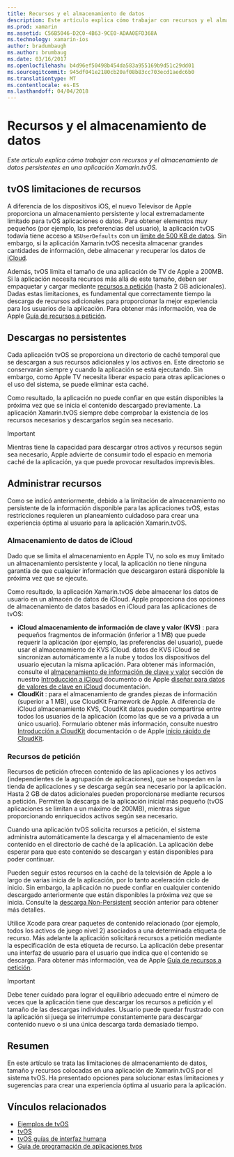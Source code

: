 ```yaml
---
title: Recursos y el almacenamiento de datos
description: Este artículo explica cómo trabajar con recursos y el almacenamiento de datos persistentes en una aplicación Xamarin.tvOS.
ms.prod: xamarin
ms.assetid: C56B5046-D2C0-4B63-9CE0-ADAA0EFD368A
ms.technology: xamarin-ios
author: bradumbaugh
ms.author: brumbaug
ms.date: 03/16/2017
ms.openlocfilehash: b4d96ef50498b454da583a955169b9d51c29dd01
ms.sourcegitcommit: 945df041e2180cb20af08b83cc703ecd1aedc6b0
ms.translationtype: MT
ms.contentlocale: es-ES
ms.lasthandoff: 04/04/2018
---
```

# <a name="resources-and-data-storage"></a>Recursos y el almacenamiento de datos

_Este artículo explica cómo trabajar con recursos y el almacenamiento de datos persistentes en una aplicación Xamarin.tvOS._

<a name="tvOS-Resource-Limitations" />

## <a name="tvos-resource-limitations"></a>tvOS limitaciones de recursos

A diferencia de los dispositivos iOS, el nuevo Televisor de Apple proporciona un almacenamiento persistente y local extremadamente limitado para tvOS aplicaciones o datos. Para obtener elementos muy pequeños (por ejemplo, las preferencias del usuario), la aplicación tvOS todavía tiene acceso a `NSUserDefaults` con un [límite de 500 KB de datos](https://forums.developer.apple.com/message/50696#50696). Sin embargo, si la aplicación Xamarin.tvOS necesita almacenar grandes cantidades de información, debe almacenar y recuperar los datos de [iCloud](#iCloud-Data-Storage).

Además, tvOS limita el tamaño de una aplicación de TV de Apple a 200MB. Si la aplicación necesita recursos más allá de este tamaño, deben ser empaquetar y cargar mediante [recursos a petición](#On-Demand-Resources) (hasta 2 GB adicionales). Dadas estas limitaciones, es fundamental que correctamente tiempo la descarga de recursos adicionales para proporcionar la mejor experiencia para los usuarios de la aplicación. Para obtener más información, vea de Apple [Guía de recursos a petición](https://developer.apple.com/library/prerelease/tvos/documentation/FileManagement/Conceptual/On_Demand_Resources_Guide/index.html#//apple_ref/doc/uid/TP40015083).

<a name="Non-Persistent-Downloads" />

## <a name="non-persistent-downloads"></a>Descargas no persistentes

Cada aplicación tvOS se proporciona un directorio de caché temporal que se descargan a sus recursos adicionales y los activos en. Este directorio se conservarán siempre y cuando la aplicación se está ejecutando. Sin embargo, como Apple TV necesita liberar espacio para otras aplicaciones o el uso del sistema, se puede eliminar esta caché.

Como resultado, la aplicación no puede confiar en que están disponibles la próxima vez que se inicia el contenido descargado previamente. La aplicación Xamarin.tvOS siempre debe comprobar la existencia de los recursos necesarios y descargarlos según sea necesario.

> [!IMPORTANT]
> Mientras tiene la capacidad para descargar otros activos y recursos según sea necesario, Apple advierte de consumir todo el espacio en memoria caché de la aplicación, ya que puede provocar resultados imprevisibles.




<a name="Managing-Resources" />

## <a name="managing-resources"></a>Administrar recursos

Como se indicó anteriormente, debido a la limitación de almacenamiento no persistente de la información disponible para las aplicaciones tvOS, estas restricciones requieren un planeamiento cuidadoso para crear una experiencia óptima al usuario para la aplicación Xamarin.tvOS.

<a name="iCloud-Data-Storage" />

### <a name="icloud-data-storage"></a>Almacenamiento de datos de iCloud

Dado que se limita el almacenamiento en Apple TV, no solo es muy limitado un almacenamiento persistente y local, la aplicación no tiene ninguna garantía de que cualquier información que descargaron estará disponible la próxima vez que se ejecute.

Como resultado, la aplicación Xamarin.tvOS debe almacenar los datos de usuario en un almacén de datos de iCloud. Apple proporciona dos opciones de almacenamiento de datos basados en iCloud para las aplicaciones de tvOS:

- **iCloud almacenamiento de información de clave y valor (KVS)** : para pequeños fragmentos de información (inferior a 1 MB) que puede requerir la aplicación (por ejemplo, las preferencias del usuario), puede usar el almacenamiento de KVS iCloud. datos de KVS iCloud se sincronizan automáticamente a la nube y todos los dispositivos del usuario ejecutan la misma aplicación. Para obtener más información, consulte el [almacenamiento de información de clave y valor](~/ios/data-cloud/introduction-to-icloud.md) sección de nuestro [Introducción a iCloud](~/ios/data-cloud/introduction-to-icloud.md) documento o de Apple [diseñar para datos de valores de clave en iCloud](https://developer.apple.com/library/prerelease/tvos/documentation/General/Conceptual/iCloudDesignGuide/Chapters/DesigningForKey-ValueDataIniCloud.html#//apple_ref/doc/uid/TP40012094-CH7) documentación.
- **CloudKit** : para el almacenamiento de grandes piezas de información (superior a 1 MB), use CloudKit Framework de Apple. A diferencia de iCloud almacenamiento KVS, CloudKit datos pueden compartirse entre todos los usuarios de la aplicación (como las que se va a privada a un único usuario). Formulario obtener más información, consulte nuestro [Introducción a CloudKit](~/ios/data-cloud/intro-to-cloudkit.md) documentación o de Apple [inicio rápido de CloudKit](https://developer.apple.com/library/prerelease/tvos/documentation/DataManagement/Conceptual/CloudKitQuickStart/Introduction/Introduction.html#//apple_ref/doc/uid/TP40014987).

<a name="On-Demand-Resources" />

### <a name="on-demand-resources"></a>Recursos de petición

Recursos de petición ofrecen contenido de las aplicaciones y los activos (independientes de la agrupación de aplicaciones), que se hospedan en la tienda de aplicaciones y se descarga según sea necesario por la aplicación. Hasta 2 GB de datos adicionales pueden proporcionarse mediante recursos a petición. Permiten la descarga de la aplicación inicial más pequeño (tvOS aplicaciones se limitan a un máximo de 200MB), mientras sigue proporcionando enriquecidos activos según sea necesario.

Cuando una aplicación tvOS solicita recursos a petición, el sistema administra automáticamente la descarga y el almacenamiento de este contenido en el directorio de caché de la aplicación. La aplicación debe esperar para que este contenido se descargan y están disponibles para poder continuar.

Pueden seguir estos recursos en la caché de la televisión de Apple a lo largo de varias inicia de la aplicación, por lo tanto aceleración ciclo de inicio. Sin embargo, la aplicación no puede confiar en cualquier contenido descargado anteriormente que están disponibles la próxima vez que se inicia. Consulte la [descarga Non-Persistent](#Non-Persistent-Downloads) sección anterior para obtener más detalles.

Utilice Xcode para crear paquetes de contenido relacionado (por ejemplo, todos los activos de juego nivel 2) asociados a una determinada etiqueta de recurso. Más adelante la aplicación solicitará recursos a petición mediante la especificación de esta etiqueta de recurso. La aplicación debe presentar una interfaz de usuario para el usuario que indica que el contenido se descarga. Para obtener más información, vea de Apple [Guía de recursos a petición](https://developer.apple.com/library/prerelease/tvos/documentation/FileManagement/Conceptual/On_Demand_Resources_Guide/index.html#//apple_ref/doc/uid/TP40015083).

> [!IMPORTANT]
> Debe tener cuidado para lograr el equilibrio adecuado entre el número de veces que la aplicación tiene que descargar los recursos a petición y el tamaño de las descargas individuales. Usuario puede quedar frustrado con la aplicación si juega se interrumpe constantemente para descargar contenido nuevo o si una única descarga tarda demasiado tiempo.




<a name="Summary" />

## <a name="summary"></a>Resumen

En este artículo se trata las limitaciones de almacenamiento de datos, tamaño y recursos colocadas en una aplicación de Xamarin.tvOS por el sistema tvOS. Ha presentado opciones para solucionar estas limitaciones y sugerencias para crear una experiencia óptima al usuario para la aplicación.



## <a name="related-links"></a>Vínculos relacionados

- [Ejemplos de tvOS](https://developer.xamarin.com/samples/tvos/all/)
- [tvOS](https://developer.apple.com/tvos/)
- [tvOS guías de interfaz humana](https://developer.apple.com/tvos/human-interface-guidelines/)
- [Guía de programación de aplicaciones tvos](https://developer.apple.com/library/prerelease/tvos/documentation/General/Conceptual/AppleTV_PG/)
